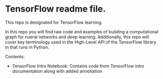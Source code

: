 # TensorFlow readme file. 

This repo is designated for TensorFlow learning.

In this repo you will find raw code and examples of building a computational graph for nueral networks and deep learning. Additionally, this repo will cover key terminology used in the High-Level API of the TensorFlow library in that runs in Python.

Contents:
<ul>
<li>TensorFlow Intro Notebook: Contains code from TensorFlow intro documentation along with added annotiation</li>
</ul>
